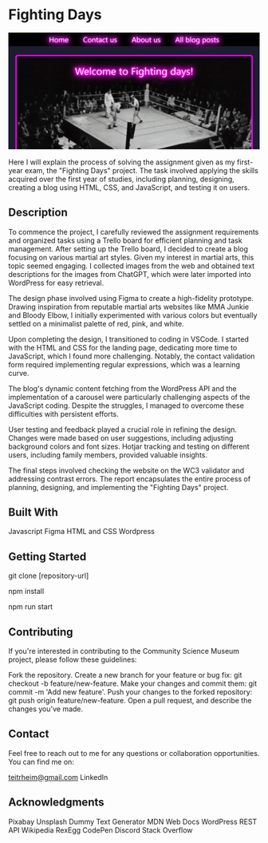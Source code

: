 # Fighting Days

![image](/images/ahaa.png)

Here I will explain the process of solving the assignment given as my first-year exam, the "Fighting Days" project. The task involved applying the skills acquired over the first year of studies, including planning, designing, creating a blog using HTML, CSS, and JavaScript, and testing it on users.

## Description

To commence the project, I carefully reviewed the assignment requirements and organized tasks using a Trello board for efficient planning and task management.
After setting up the Trello board, I decided to create a blog focusing on various martial art styles. Given my interest in martial arts, this topic seemed engaging. I collected images from the web and obtained text descriptions for the images from ChatGPT, which were later imported into WordPress for easy retrieval.

The design phase involved using Figma to create a high-fidelity prototype. Drawing inspiration from reputable martial arts websites like MMA Junkie and Bloody Elbow, I initially experimented with various colors but eventually settled on a minimalist palette of red, pink, and white.

Upon completing the design, I transitioned to coding in VSCode. I started with the HTML and CSS for the landing page, dedicating more time to JavaScript, which I found more challenging. Notably, the contact validation form required implementing regular expressions, which was a learning curve.

The blog's dynamic content fetching from the WordPress API and the implementation of a carousel were particularly challenging aspects of the JavaScript coding. Despite the struggles, I managed to overcome these difficulties with persistent efforts.

User testing and feedback played a crucial role in refining the design. Changes were made based on user suggestions, including adjusting background colors and font sizes. Hotjar tracking and testing on different users, including family members, provided valuable insights.

The final steps involved checking the website on the WC3 validator and addressing contrast errors. The report encapsulates the entire process of planning, designing, and implementing the "Fighting Days" project.

## Built With

Javascript
Figma
HTML and CSS
Wordpress

## Getting Started

git clone [repository-url]

npm install

npm run start

## Contributing

If you're interested in contributing to the Community Science Museum project, please follow these guidelines:

Fork the repository.
Create a new branch for your feature or bug fix: git checkout -b feature/new-feature.
Make your changes and commit them: git commit -m 'Add new feature'.
Push your changes to the forked repository: git push origin feature/new-feature.
Open a pull request, and describe the changes you've made.

## Contact

Feel free to reach out to me for any questions or collaboration opportunities. You can find me on:

teitrheim@gmail.com
LinkedIn

## Acknowledgments

Pixabay
Unsplash
Dummy Text Generator
MDN Web Docs
WordPress REST API
Wikipedia
RexEgg
CodePen
Discord
Stack Overflow
